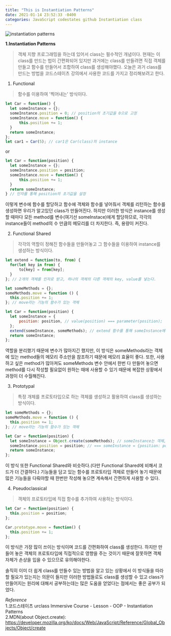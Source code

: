 ```yaml
---
title: "This is Instantiation Patterns"
date: 2021-01-14 23:52:33 -0400
categories: JavaScript codestates github Instantiation class
---
```

![instantiation patterns](https://user-images.githubusercontent.com/70124288/104607554-49ff9f00-56c4-11eb-800d-404096c40835.jpeg)

**1.Instantiation Patterns**
> 객체 지향 프로그래밍을 하는데 있어서 class는 필수적인 개념이다. 현재는 이 class를 만드는 법이 간편화되어 있지만 과거에는 class를 만들려면 직접 객체를 만들고 함수를 만들어서 조합하여 class를 생성해야했다. 오늘은 과거 class를 만드는 방법을 코드스테이츠 강의에서 사용한 코드를 가지고 정리해보려고 한다.  

1) Functional
> 함수를 이용하여 '찍어내는' 방식이다.
```js
let Car = function() {
  let someInstance = {};
  someInstance.position = 0; // position의 초기값을 0으로 고정
  someInstance.move = function() {
      this.position += 1;
  }
  return someInstance;
}; 
let car1 = Car(5); // car1은 Car(class)의 instance
```
or
```js
let Car = function(position) {
  let someInstance = {};
  someInstance.position = position;
  someInstance.move = function() {
      this.position += 1;
  }
  return someInstance;
} // 인자를 통해 position의 초기값을 설정
```
이렇게 변수에 함수를 할당하고 함수에 객체와 함수를 넣어줘서 객체를 리턴하는 함수를 생성하면 우리가 알고있던 class가 만들어진다. 하지만 이러한 방식은 instance를 생성할 때마다 모든 method를 변수(여기선 someInstace)에게 할당하므로, 각각의 instance들이 method의 수 만큼의 메모리를 더 차지한다. 즉, 용량이 커진다.
   
2) Functional Shared
> 각각의 역할이 정해진 함수들을 만들어놓고 그 함수들을 이용하여 instance를 생성하는 방식이다.
```js
let extend = function(to, from) {
  for(let key in from) {
      to[key] = from[key];
  }
}; // 2개의 객체를 인자로 받고, 하나의 객체의 다른 객체의 key, value를 넣는다.

let someMethods = {};
someMethods.move = function () {
  this.position += 1;
}; // move라는 기능의 함수가 있는 객체

let Car = function(position) {
  let someInstance = {
      position: position, // value(position) === parameter(position);
  };
  extend(someInstance, someMethods); // extend 함수를 통해 someInstance에 someMethods의 기능을 넣어줌.
  return someInstance;
}; 
```
역할을 분리했기 때문에 변수가 많아지긴 했지만, 이 방식은 someMethods라는 객체에 있는 method들의 메모리 주소만을 참조하기 때문에 메모리 효율이 좋다. 또한, 사용하고 싶은 method가 많아져도 someMethods 변수 안에서 한번 다 만들어 놓으면 method를 다시 작성할 필요없이 원하는 때에 사용할 수 있기 때문에 복잡한 상황에서 과정이 더 수월해진다.
   
3) Prototypal
> 특정 개체를 프로토타입으로 하는 객체를 생성하고 활용하여 class를 생성하는 방식이다.
```js
let someMethods = {};
someMethods.move = function () {
  this.position += 1;
}; // move라는 기능의 함수가 있는 객체

let Car = function(position) {
  let someInstance = Object.create(someMethods); // someInstance는 객체, someMethods는 someInstance의 프로토타입 객체
  someInstance.position = position; // === someInstance = {position: position(parameter)};
  return someInstance;
};
```
이 방식 또한 Functional Shared와 비슷하다.(다만 Functional Shared에 비해서 코드가 더 간결하다.) 기능들을 담고 있는 함수를 프로토타입 객체로 만들어 놓기 때문에 많은 기능들을 다뤄야할 때 한번만 작성해 놓으면 계속해서 간편하게 사용할 수 있다.
   
4) Pseudoclassical
> 객체의 프로토타입에 직접 함수를 추가하여 사용하는 방식이다.
```js
let Car = function(position) {
  this.position = position;
};

Car.prototype.move = function() {
  this.position += 1;
};
```
이 방식은 가장 많이 쓰이는 방식이며 코드를 간편화하여 class를 생성한다. 하지만 만들어 놓은 객체의 프로토타입에 직접적으로 영향을 주는 것이기 때문에 잘못하면 객체 자체가 손상을 입을 수 있으므로 유의해야한다.   
   
솔직히 이미 더 쉽게 class를 만들수 있는 방법을 알고 있는 상황에서 이 방식들을 따라할 필요가 있는지는 의문이 들지만 이러한 방법들로도 class를 생성할 수 있고 class가 만들어지는 원리에 대해서 공부하는데는 많은 도움을 얻었다는 점에서는 좋은 공부가 되었다.   

*Reference*   
1.코드스테이츠 urclass Immersive Course - Lesson - OOP - Instantiation Patterns   
2.MDN(about Object.create): <https://developer.mozilla.org/ko/docs/Web/JavaScript/Reference/Global_Objects/Object/create>